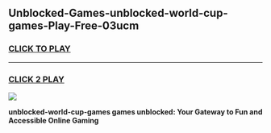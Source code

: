 
## Unblocked-Games-unblocked-world-cup-games-Play-Free-03ucm
<h3>
<a href="https://premium76.site?title=unblocked-world-cup-games&ref=18A">CLICK TO PLAY</a></h3>
<hr>

<h3>
<a href="https://premium76.site?title=unblocked-world-cup-games&ref=18A">CLICK 2 PLAY</a>
  
</h3>

<a href="https://premium76.site?title=unblocked-world-cup-games&ref=18A"><img src="https://clearcache.store/games.png"></a>


**unblocked-world-cup-games games unblocked: Your Gateway to Fun and Accessible Online Gaming**
